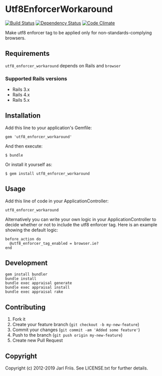 Utf8EnforcerWorkaround
======================

[![Build Status](https://secure.travis-ci.org/softace/utf8_enforcer_workaround.png)](http://travis-ci.org/softace/utf8_enforcer_workaround)
[![Dependency Status](https://gemnasium.com/softace/utf8_enforcer_workaround.png)](https://gemnasium.com/softace/utf8_enforcer_workaround)
[![Code Climate](https://codeclimate.com/github/softace/utf8_enforcer_workaround.png)](https://codeclimate.com/github/softace/utf8_enforcer_workaround)

Make utf8 enforcer tag to be applied only for non-standards-complying
browsers.


Requirements
------------

`utf8_enforcer_workaround` depends on Rails and `browser`

### Supported Rails versions

* Rails 3.x
* Rails 4.x
* Rails 5.x

Installation
------------

Add this line to your application's Gemfile:

    gem 'utf8_enforcer_workaround'

And then execute:

    $ bundle

Or install it yourself as:

    $ gem install utf8_enforcer_workaround

Usage
-----

Add this line of code in your ApplicationController:

    utf8_enforcer_workaround

Alternatively you can write your own logic in your
ApplicationController to decide whether or not to include the utf8
enforcer tag. Here is an example showing the default logic:

    before_action do
      @utf8_enforcer_tag_enabled = browser.ie?
    end

Development
-----------

```
gem install bundler
bundle install
bundle exec appraisal generate
bundle exec appraisal install
bundle exec appraisal rake
```


Contributing
------------

1. Fork it
2. Create your feature branch (`git checkout -b my-new-feature`)
3. Commit your changes (`git commit -am 'Added some feature'`)
4. Push to the branch (`git push origin my-new-feature`)
5. Create new Pull Request

Copyright
---------

Copyright (c) 2012-2019 Jarl Friis. See LICENSE.txt for
further details.

